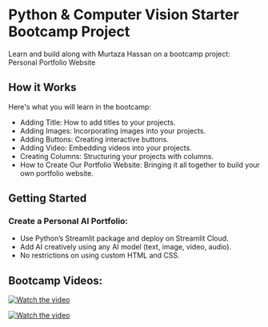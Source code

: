 # Python & Computer Vision Starter Bootcamp Project

Learn and build along with Murtaza Hassan on a bootcamp project: Personal Portfolio Website

## How it Works
Here's what you will learn in the bootcamp: 
-  Adding Title: How to add titles to your projects.
-  Adding Images: Incorporating images into your projects.
-  Adding Buttons: Creating interactive buttons.
-  Adding Video: Embedding videos into your projects.
-  Creating Columns: Structuring your projects with columns.
-  How to Create Our Portfolio Website: Bringing it all together to build your own portfolio website.

## Getting Started
### Create a Personal AI Portfolio:
-  Use Python’s Streamlit package and deploy on Streamlit Cloud.
-  Add AI creatively using any AI model (text, image, video, audio).
-  No restrictions on using custom HTML and CSS.

## Bootcamp Videos:
[![Watch the video](https://img.youtube.com/vi/_2UqdX8dcsU&t/0.jpg)](https://www.youtube.com/watch?v=_2UqdX8dcsU&t=6908s)

[![Watch the video](https://img.youtube.com/vi/pe6b095gOSU/0.jpg)](https://www.youtube.com/watch?v=pe6b095gOSU)
